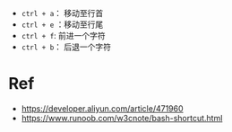 * `ctrl + a`： 移动至行首
* `ctrl + e` ：移动至行尾
* `ctrl + f`:  前进一个字符
* `ctrl + b`： 后退一个字符
# Ref
* https://developer.aliyun.com/article/471960
* https://www.runoob.com/w3cnote/bash-shortcut.html